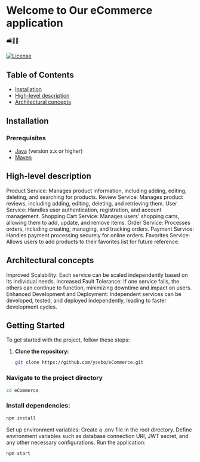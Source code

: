    # Welcome to Our eCommerce application 
#### 🛋️🏡✨


[![License](https://img.shields.io/badge/license-MIT-blue.svg)](https://opensource.org/licenses/MIT)
## Table of Contents
- [Installation](#installation)
- [High-level description](#high-level_description)
- [Architectural concepts](#architectural_concepts)


## Installation

### Prerequisites
- [Java](https://www.oracle.com/java/technologies/javase-downloads.html) (version x.x or higher)
- [Maven](https://maven.apache.org/download.cgi)

## High-level description
Product Service: Manages product information, including adding, editing, deleting, and searching for products.
Review Service: Manages product reviews, including adding, editing, deleting, and retrieving them.
User Service: Handles user authentication, registration, and account management.
Shopping Cart Service: Manages users' shopping carts, allowing them to add, update, and remove items.
Order Service: Processes orders, including creating, managing, and tracking orders.
Payment Service: Handles payment processing securely for online orders.
Favorites Service: Allows users to add products to their favorites list for future reference.

## Architectural concepts
Improved Scalability: Each service can be scaled independently based on its individual needs.
Increased Fault Tolerance: If one service fails, the others can continue to function, minimizing downtime and impact on users.
Enhanced Development and Deployment: Independent services can be developed, tested, and deployed independently, leading to faster development cycles.

## Getting Started

To get started with the project, follow these steps:

1. **Clone the repository:**

   ```bash
   git clone https://github.com/ysebo/eCommerce.git
### Navigate to the project directory 
 ```bash
 cd eCommerce
 ```
### Install dependencies:
 ```bash
npm install
 ```
Set up environment variables:
Create a .env file in the root directory.
Define environment variables such as database connection URI, JWT secret, and any other necessary configurations.
Run the application:
 ```bash
npm start
 ```

